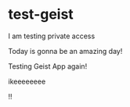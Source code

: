 # test-geist
I am testing private access

Today is gonna be an amazing day!

Testing Geist App again!


ikeeeeeeee

!!
